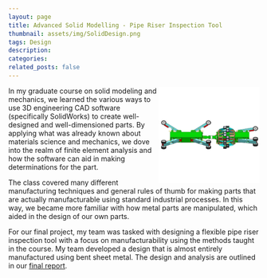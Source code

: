 ```yaml
---
layout: page
title: Advanced Solid Modelling - Pipe Riser Inspection Tool
thumbnail: assets/img/SolidDesign.png
tags: Design
description:
categories:
related_posts: false
---
```


<img src="/assets/img/SolidDesign.png" alt="Solid Design" style="float:right;width:40%"/>

In my graduate course on solid modeling and mechanics, we learned the various 
ways to use 3D engineering CAD software (specifically SolidWorks) to create 
well-designed and well-dimensioned parts. By applying what was already known 
about materials science and mechanics, we dove into the realm of finite element 
analysis and how the software can aid in making determinations for the part. 
  
The class covered many different manufacturing techniques and general rules of 
thumb for making parts that are actually manufacturable using standard 
industrial processes. In this way, we became more familiar with how metal parts
are manipulated, which aided in the design of our own parts. 

For our final project, my team was tasked with designing a flexible pipe riser 
inspection tool with a focus on manufacturability using the methods taught in 
the course. My team developed a design that is almost entirely manufactured 
using bent sheet metal. The design and analysis are outlined in our 
[final report]({{site.baseurl}}/assets/pdf/2018-05-MEEN-632.pdf).

